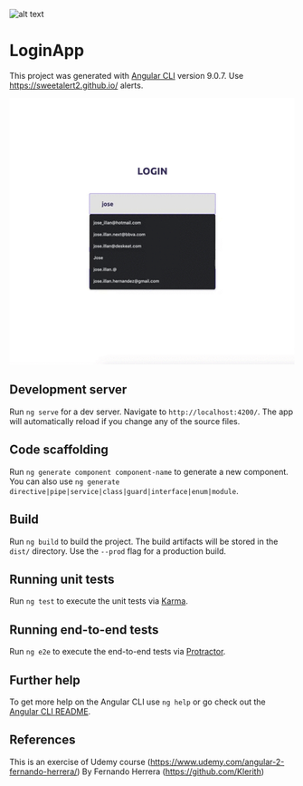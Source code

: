![alt text](https://upload.wikimedia.org/wikipedia/commons/thumb/c/cf/Angular_full_color_logo.svg/250px-Angular_full_color_logo.svg.png)

# LoginApp

This project was generated with [Angular CLI](https://github.com/angular/angular-cli) version 9.0.7.
Use https://sweetalert2.github.io/ alerts.

![](loginapp-demo.gif)

## Development server

Run `ng serve` for a dev server. Navigate to `http://localhost:4200/`. The app will automatically reload if you change any of the source files.

## Code scaffolding

Run `ng generate component component-name` to generate a new component. You can also use `ng generate directive|pipe|service|class|guard|interface|enum|module`.

## Build

Run `ng build` to build the project. The build artifacts will be stored in the `dist/` directory. Use the `--prod` flag for a production build.

## Running unit tests

Run `ng test` to execute the unit tests via [Karma](https://karma-runner.github.io).

## Running end-to-end tests

Run `ng e2e` to execute the end-to-end tests via [Protractor](http://www.protractortest.org/).

## Further help

To get more help on the Angular CLI use `ng help` or go check out the [Angular CLI README](https://github.com/angular/angular-cli/blob/master/README.md).

## References

This is an exercise of Udemy course (https://www.udemy.com/angular-2-fernando-herrera/) By Fernando Herrera (https://github.com/Klerith)
